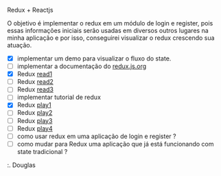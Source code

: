Redux + Reactjs

O objetivo é implementar o redux em um módulo de login e register, pois essas informações iniciais serão usadas em diversos outros lugares na minha aplicação e por isso, conseguirei visualizar o redux crescendo sua atuação.

- [x] implementar um demo para visualizar o fluxo do state.
- [ ] implementar a documentação do [redux.js.org](https://redux.js.org/introduction/getting-started)
- [x] Redux [read1](https://redux.js.org/tutorials/essentials/part-1-overview-concepts)
- [ ] Redux [read2](https://redux.js.org/tutorials/essentials/part-2-app-structure)
- [ ] Redux [read3](https://redux.js.org/tutorials/essentials/part-3-data-flow)
- [ ] implementar tutorial de redux
- [x] Redux [play1](https://www.youtube.com/watch?v=69e1MoUWE1g)
- [ ] Redux [play2](https://www.youtube.com/watch?v=u99tNt3TZf8)
- [ ] Redux [play3](https://www.youtube.com/watch?v=7L7MhxjI4PE)
- [ ] Redux [play4](https://www.youtube.com/watch?v=6WB16wZS61c)
- [ ] como usar redux em uma aplicação de login e register ?
- [ ] como mudar para Redux uma aplicação que já está funcionando com state tradicional ?

:. Douglas 